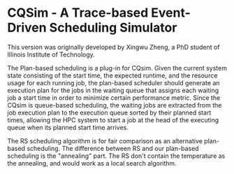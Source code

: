 # CQSim - A Trace-based Event-Driven Scheduling Simulator
This version was originally developed by Xingwu Zheng, a PhD student of Illinois Institute of Technology. 

The Plan-based scheduling is a plug-in for CQsim. Given the current system state consisting of the start time, the expected runtime, and 
the resource usage for each running job, the plan-based scheduler should generate an execution plan for the jobs in the waiting queue that 
assigns each waiting job a start time in order to minimize certain performance metric. Since the CQsim is queue-based scheduling, 
the waiting jobs are extracted from the job execution plan to the execution queue sorted by their planned start times, allowing the HPC 
system to start a job at the head of the executing queue when its planned start time arrives.

The RS scheduling algorithm is for fair comparison as an alternative plan-based scheduling. The difference between RS and our plan-based 
scheduling is the "annealing" part. The RS don't contain the temperature as the annealing, and would work as a local search algorithm.
